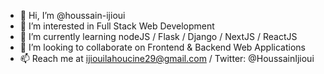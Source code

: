 - 👋 Hi, I’m @houssain-ijioui
- 👀 I’m interested in Full Stack Web Development
- 🌱 I’m currently learning nodeJS / Flask / Django / NextJS / ReactJS 
- 💞️ I’m looking to collaborate on Frontend & Backend Web Applications
- 📫 Reach me at ijiouilahoucine29@gmail.com / Twitter: @HoussainIjioui

<!---
houssain-ijioui/houssain-ijioui is a ✨ special ✨ repository because its `README.md` (this file) appears on your GitHub profile.
You can click the Preview link to take a look at your changes.
--->
